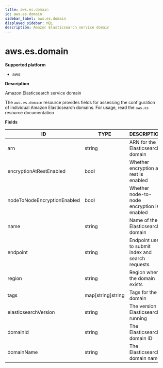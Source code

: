```yaml
---
title: aws.es.domain
id: aws.es.domain
sidebar_label: aws.es.domain
displayed_sidebar: MQL
description: Amazon Elasticsearch service domain
---
```


# aws.es.domain

**Supported platform**

- aws

**Description**

Amazon Elasticsearch service domain

The `aws.es.domain` resource provides fields for assessing the configuration of individual Amazon Elasticsearch domains. For usage, read the `aws.es` resource documentation

**Fields**

| ID                          | TYPE              | DESCRIPTION                                       |
| --------------------------- | ----------------- | ------------------------------------------------- |
| arn                         | string            | ARN for the Elasticsearch domain                  |
| encryptionAtRestEnabled     | bool              | Whether encryption at rest is enabled             |
| nodeToNodeEncryptionEnabled | bool              | Whether node-to-node encryption is enabled        |
| name                        | string            | Name of the Elasticsearch domain                  |
| endpoint                    | string            | Endpoint used to submit index and search requests |
| region                      | string            | Region where the domain exists                    |
| tags                        | map[string]string | Tags for the domain                               |
| elasticsearchVersion        | string            | The version of Elasticsearch running              |
| domainId                    | string            | The Elasticsearch domain ID                       |
| domainName                  | string            | The Elasticsearch domain name                     |
